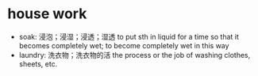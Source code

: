 # house work

- soak: 浸泡；浸湿；浸透；湿透 to put sth in liquid for a time so that it becomes completely wet; to become completely wet in this way
- laundry: 洗衣物；洗衣物的活 the process or the job of washing clothes, sheets, etc.
